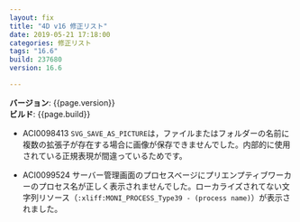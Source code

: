 ```yaml
---
layout: fix
title: "4D v16 修正リスト"
date: 2019-05-21 17:18:00
categories: 修正リスト
tags: "16.6"
build: 237680
version: 16.6

---
```


**バージョン**: {{page.version}}  
**ビルド**: {{page.build}}  

* ACI0098413 ``SVG_SAVE_AS_PICTURE``は，ファイルまたはフォルダーの名前に複数の拡張子が存在する場合に画像が保存できませんでした。内部的に使用されている正規表現が間違っているためです。

* ACI0099524 サーバー管理画面のプロセスベージにプリエンプティブワーカーのプロセス名が正しく表示されませんでした。ローカライズされてない文字列リソース（``:xliff:MONI_PROCESS_Type39 - (process name)``）が表示されました。
